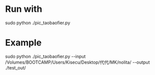 # Run with 
sudo python ./pic_taobaofier.py

# Example
sudo python ./pic_taobaofier.py --input /Volumes/BOOTCAMP/Users/Kisecu/Desktop/代代/MK/nolita/ --output ./test_out/